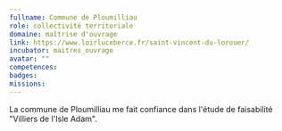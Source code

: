 ```yaml
---
fullname: Commune de Ploumilliau
role: collectivité territoriale
domaine: maîtrise d'ouvrage
link: https://www.loirluceberce.fr/saint-vincent-du-lorouer/
incubator: maitres_ouvrage
avatar: ""
competences:
badges:
missions:
---
```


La commune de Ploumilliau me fait confiance dans l'étude de faisabilité "Villiers de l'Isle Adam".
